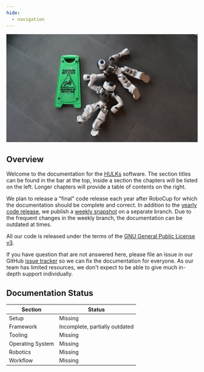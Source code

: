 ```yaml
---
hide:
  - navigation
---
```


![](Wet_Floor.jpg)

## Overview

Welcome to the documentation for the [HULKs](https://hulks.de) software.
The section titles can be found in the bar at the top, inside a section the chapters will be listed on the left.
Longer chapters will provide a table of contents on the right.

We plan to release a "final" code release each year after RoboCup for which the documentation should be complete and correct.
In addition to the [yearly code release](https://github.com/HULKs/HULKsCodeRelease/tree/main), we publish a [weekly snapshot](https://github.com/HULKs/HULKsCodeRelease/tree/weekly) on a separate branch.
Due to the frequent changes in the weekly branch, the documentation can be outdated at times.

All our code is released under the terms of the [GNU General Public License v3](https://www.gnu.org/licenses/gpl-3.0.html).

If you have question that are not answered here, please file an issue in our GitHub [issue tracker](https://github.com/HULKs/HULKsCodeRelease/issues) so we can fix the documentation for everyone.
As our team has limited resources, we don't expect to be able to give much in-depth support individually.

## Documentation Status

| Section          | Status                         |
| ---------------- | ------------------------------ |
| Setup            | Missing                        |
| Framework        | Incomplete, partially outdated |
| Tooling          | Missing                        |
| Operating System | Missing                        |
| Robotics         | Missing                        |
| Workflow         | Missing                        |
